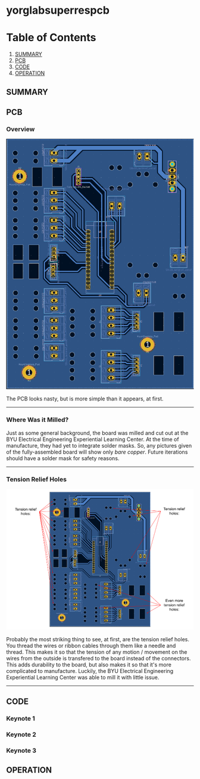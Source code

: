 # yorglabsuperrespcb

# Table of Contents
1. [SUMMARY](#SUMMARY)
2. [PCB](#PCB)
3. [CODE](#CODE)
4. [OPERATION](#OPERATION)

## SUMMARY

## PCB
  ### Overview
  ![PCB overview](./readme_dependencies/PCBoverview.png)
  
  The PCB looks nasty, but is more simple than it appears, at first.
  ***
  ### Where Was it Milled?
  Just as some general background, the board was milled and cut out at the BYU Electrical Engineering Experiential Learning Center. At the time of manufacture, they had yet to integrate solder masks. So, any pictures given of the fully-assembled board will show only *bare copper*. Future iterations should have a solder mask for safety reasons.
  ***
  ### Tension Relief Holes
  ![Tension relief holes indication](./readme_dependencies/tension%20relief%20holes.png)
  
  Probably the most striking thing to see, at first, are the tension relief holes. You thread the wires or ribbon cables through them like a needle and thread. This makes it so that the tension of any motion / movement on the wires from the outside is transfered to the board instead of the connectors. This adds durability to the board, but also makes it so that it's more complicated to manufacture. Luckily, the BYU Electrical Engineering Experiential Learning Center was able to mill it with little issue.
  ***
  ###

## CODE
  ### Keynote 1
  ### Keynote 2
  ### Keynote 3
## OPERATION